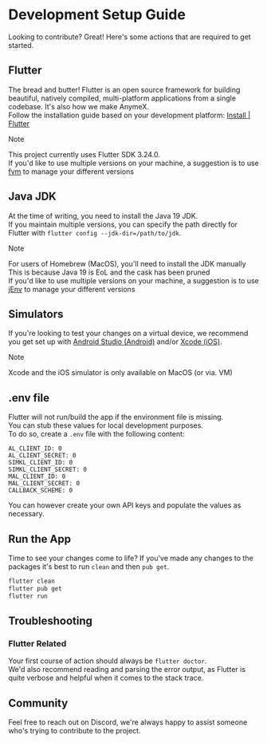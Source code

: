 # Development Setup Guide

Looking to contribute? Great! Here's some actions that are required to get started.

## Flutter

The bread and butter! Flutter is an open source framework for building beautiful, natively compiled, multi-platform applications from a single codebase. It's also how we make AnymeX.  
Follow the installation guide based on your development platform: [Install | Flutter](https://docs.flutter.dev/get-started/install)

> [!NOTE]  
> This project currently uses Flutter SDK 3.24.0.  
> If you'd like to use multiple versions on your machine, a suggestion is to use [fvm](https://fvm.app/) to manage your different versions

## Java JDK

At the time of writing, you need to install the Java 19 JDK.  
If you maintain multiple versions, you can specify the path directly for Flutter with `flutter config --jdk-dir=/path/to/jdk`.

> [!NOTE]  
> For users of Homebrew (MacOS), you'll need to install the JDK manually  
> This is because Java 19 is EoL and the cask has been pruned  
> If you'd like to use multiple versions on your machine, a suggestion is to use [jEnv](https://github.com/jenv/jenv) to manage your different versions

## Simulators

If you're looking to test your changes on a virtual device, we recommend you get set up with [Android Studio (Android)](https://developer.android.com/studio) and/or [Xcode (iOS)](https://developer.apple.com/xcode/).

> [!NOTE]  
> Xcode and the iOS simulator is only available on MacOS (or via. VM)  

## .env file

Flutter will not run/build the app if the environment file is missing.  
You can stub these values for local development purposes.  
To do so, create a `.env` file with the following content:

```env
AL_CLIENT_ID: 0
AL_CLIENT_SECRET: 0
SIMKL_CLIENT_ID: 0
SIMKL_CLIENT_SECRET: 0
MAL_CLIENT_ID: 0
MAL_CLIENT_SECRET: 0
CALLBACK_SCHEME: 0
```

You can however create your own API keys and populate the values as necessary.

## Run the App

Time to see your changes come to life? If you've made any changes to the packages it's best to run `clean` and then `pub get`.

```sh
flutter clean
flutter pub get
flutter run
```

## Troubleshooting

### Flutter Related

Your first course of action should always be `flutter doctor`.  
We'd also recommend reading and parsing the error output, as Flutter is quite verbose and helpful when it comes to the stack trace.

## Community

Feel free to reach out on Discord, we're always happy to assist someone who's trying to contribute to the project.
